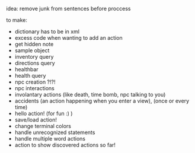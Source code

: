 idea:
    remove junk from sentences before proccess

to make:
- dictionary has to be in xml
- excess code when wanting to add an action
- get hidden note
- sample object
- inventory query
- directions query
- healthbar
- health query
- npc creation ?!?!
- npc interactions
- involantary actions (like death, time bomb, npc talking to you)
- accidents (an action happening when you enter a view), (once or every time)
- hello action! (for fun :) )
- save/load action!
- change terminal colors
- handle unrecognized statements
- handle multiple word actions
- action to show discovered actions so far!
